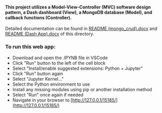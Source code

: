 #### This project utilizes a Model-View-Controller (MVC) software design pattern, a Dash dashboard (View), a MongoDB database (Model), and callback functions (Controller). 

Detailed documentation can be found in [README (mongo_crud).docx](https://github.com/matthew-pool/portfolio/raw/main/%5BMongoDB-Dash-Pandas%5D%20Austin%20Animal%20Shelter/README%20(mongo_crud).docx) and [README (Dash App).docx](https://github.com/matthew-pool/portfolio/raw/main/%5BMongoDB-Dash-Pandas%5D%20Austin%20Animal%20Shelter/README%20(Dash%20App).docx) of this directory.


### To run this web app:
* Download and open the .IPYNB file in VSCode
* Click "Run" button to the left of the cell block
* Select "Install/enable suggested extensions: Python + Jupyter"
* Click "Run" button again
* Select "Jupyter Kernel..."
* Select the Python environment to use
* Install any missing modules using pip or another installation method
* Select "Run" once again if needed
* Navigate in your browser to [http://127.0.0.1/15185/](http://127.0.0.1/15185/)
